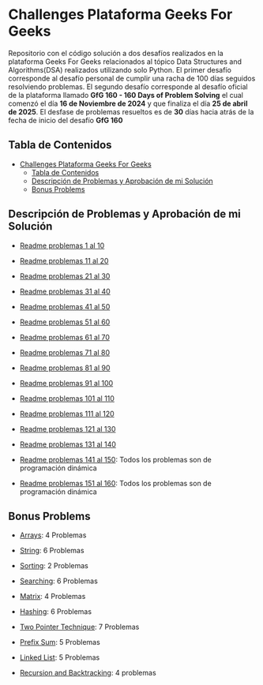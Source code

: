 # Challenges Plataforma Geeks For Geeks

Repositorio con el código solución a dos desafíos realizados en la plataforma Geeks For Geeks relacionados al tópico Data Structures and Algorithms(DSA) realizados utilizando solo Python. El primer desafío corresponde al desafío personal de cumplir una racha de 100 días seguidos resolviendo problemas. El segundo desafío corresponde al desafío oficial de la plataforma llamado **GfG 160 - 160 Days of Problem Solving** el cual comenzó el día **16 de Noviembre de 2024** y que finaliza el día **25 de abril de 2025**. El desfase de problemas resueltos es de **30** días hacia atrás de la fecha de inicio del desafío **GfG 160**

## Tabla de Contenidos

- [Challenges Plataforma Geeks For Geeks](#challenges-plataforma-geeks-for-geeks)
  - [Tabla de Contenidos](#tabla-de-contenidos)
  - [Descripción de Problemas y Aprobación de mi Solución](#descripción-de-problemas-y-aprobación-de-mi-solución)
  - [Bonus Problems](#bonus-problems)

## Descripción de Problemas y Aprobación de mi Solución

- [Readme problemas 1 al 10 ](./day1-10/problem1to10.md)

- [Readme problemas 11 al 20 ](./day11-20/problem11to20.md)

- [Readme problemas 21 al 30 ](./day21-30/problem21to30.md)

- [Readme problemas 31 al 40 ](./day41-50/problem41to50.md)

- [Readme problemas 41 al 50 ](./day41-50/problem41to50.md)

- [Readme problemas 51 al 60 ](./day51-60/problem51to60.md)

- [Readme problemas 61 al 70 ](./day61-70/problem61to70.md)

- [Readme problemas 71 al 80 ](./day71-80/problem71to80.md)

- [Readme problemas 81 al 90 ](./day81-90/problem81to90.md)

- [Readme problemas 91 al 100 ](./day91-100/problem91to100.md)

- [Readme problemas 101 al 110 ](./day101-110/problem101to110.md)

- [Readme problemas 111 al 120](./day111-120/problem111to120.md)

- [Readme problemas 121 al 130](./day121-130/problem121to130.md)

- [Readme problemas 131 al 140](./day131-140/problem131to140.md)

- [Readme problemas 141 al 150](./day141-150/problem141to150.md): Todos los problemas son de programación dinámica

- [Readme problemas 151 al 160](./day151-160/problem151to160.md): Todos los problemas son de programación dinámica

## Bonus Problems

- [Arrays](./BonusProblem/1Arrays): 4 Problemas

- [String](./BonusProblem/2String): 6 Problemas

- [Sorting](./BonusProblem/3Sorting): 2 Problemas

- [Searching](./BonusProblem/4Searching): 6 Problemas

- [Matrix](./BonusProblem/5Matrix): 4 Problemas

- [Hashing](./BonusProblem/6Hashing): 6 Problemas

- [Two Pointer Technique](./BonusProblem/7Two%20Pointer%20Technique): 7 Problemas

- [Prefix Sum](./BonusProblem/8Prefix%20Sum): 5 Problemas

- [Linked List](./BonusProblem/9Linked%20List): 5 Problemas

- [Recursion and Backtracking](./BonusProblem/10Recursion%20and%20backtracking/): 4 problemas
